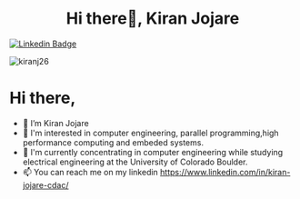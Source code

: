 <h1 align="center">Hi there👋, Kiran Jojare</h1>

[![Linkedin Badge](https://img.shields.io/badge/Amit-Choudhary-blue?style=flat-square&logo=linkedin)](https://www.linkedin.com/in/kiran-jojare-embedded/)

<p align="left"> <img src="https://komarev.com/ghpvc/?username=kiranj26&label=Profile%20views&color=0e75b6&style=flat" alt="kiranj26" /> </p>


# Hi there,
- 👋 I’m Kiran Jojare
- 👀 I'm interested in computer engineering, parallel programming,high performance computing and embeded systems.
- 🌱 I'm currently concentrating in computer engineering while studying electrical engineering at the University of Colorado Boulder.
- 📫 You can reach me on my linkedin https://www.linkedin.com/in/kiran-jojare-cdac/

<!---
kiranj26/kiranj26 is a ✨ special ✨ repository because its `README.md` (this file) appears on your GitHub profile.
You can click the Preview link to take a look at your changes.
--->
